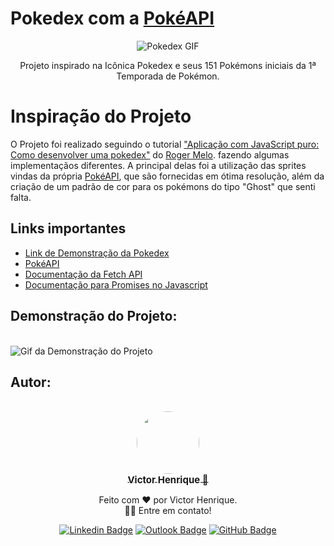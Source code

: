 # Pokedex com a [PokéAPI](https://pokeapi.co)

<section  style="text-align: center;">
<img  src="https://c.tenor.com/VsPvI01sELIAAAAC/pokemon-professor-oak.gif"  alt="Pokedex GIF"/>
<p>
Projeto inspirado na Icônica Pokedex e seus 151 Pokémons iniciais da 1ª Temporada de Pokémon.
</p>
</section>

# Inspiração do Projeto

O Projeto foi realizado seguindo o tutorial ["Aplicação com JavaScript puro: Como desenvolver uma pokedex"](https://www.youtube.com/watch?v=Uptu3NrBFBM) do [Roger Melo](https://www.youtube.com/channel/UCmjDevp9Y8r-qi-xueD3Izg). fazendo algumas implementaçãos diferentes.
A principal delas foi a utilização das sprites vindas da própria [PokéAPI](https://pokeapi.co), que são fornecidas em ótima resolução, além da criação de um padrão de cor para os pokémons do tipo "Ghost" que senti falta.

## Links importantes

- [Link de Demonstração da Pokedex](https://victorhenriqu3.github.io/Pokedex/)
- [PokéAPI](https://pokeapi.co)
- [Documentação da Fetch API ](https://developer.mozilla.org/pt-BR/docs/Web/API/Fetch_API/Using_Fetch)
- [Documentação para Promises no Javascript](https://developer.mozilla.org/pt-BR/docs/Web/JavaScript/Reference/Global_Objects/Promise)

## Demonstração do Projeto:

<br/>
<img src="https://imgur.com/Es4atpZ" alt="Gif da Demonstração do Projeto"/>
<br/>

## Autor:

<center>
<br>
<a href="https://github.com/victorhenriqu3">
 <img style="border-radius: 50%;" src="https://avatars1.githubusercontent.com/u/43153097?s=460&u=7bf4669221e468b47e54f44d58498507abd71b91&v=4" width="100px;" alt=""/>
 <br />
 <sub><b style="font-size: 15px;">Victor Henrique 🚀</b></sub></a>

Feito com ❤️ por Victor Henrique.<br>
👋🏽 Entre em contato!

[![Linkedin Badge](https://img.shields.io/badge/-Victor-blue?style=flat&logo=Linkedin&logoColor=white&link=https://www.linkedin.com/in/victor-henrique-monteiro-lima/)](https://www.linkedin.com/in/victor-henrique-monteiro-lima/)
[![Outlook Badge](https://img.shields.io/badge/-Outlook-0078D4?style=flat-square&logo=Microsoft-Outlook&logoColor=white&link=mailto:victorhenriqu3@outlook.com)](mailto:victorhenriqu3@outlook.com)
[![GitHub Badge](https://img.shields.io/static/v1?label=Github&message=victorhenriqu3&color=fff&style=square&logo=Github)](https://github.com/victorhenriqu3)
